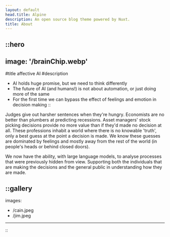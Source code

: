 ```yaml
---
layout: default
head.title: Alpine
description: An open source blog theme powered by Nuxt.
title: About
---
```


::hero
---
image: '/brainChip.webp'
---
#title
affective AI
#description
- AI holds huge promise, but we need to think differently
- The future of AI (and humans!) is not about automation, or just doing more of the same
- For the first time we can bypass the effect of feelings and emotion in decision making
::

Judges give out harsher sentences when they're hungry. Economists are no better than plumbers at predicting recessions. Asset managers' stock picking decisions provide no more value than if they'd made no decision at all.  These professions inhabit a world where there is no knowable 'truth', only a best guess at the point a decision is made.  We know these guesses are dominated by feelings and mostly away from the rest of the world (in people's heads or behind closed doors).

We now have the ability, with large language models, to analyse processes that were previously hidden from view. Supporting both the individuals that are making the decisions and the general public in understanding how they are made. 

::gallery
---
images:
  - /cain.jpeg
  - /jim.jpeg
---
::
